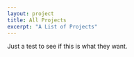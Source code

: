 ```yaml
---
layout: project
title: All Projects
excerpt: "A List of Projects"
---
```


Just a test to see if this is what they want.
